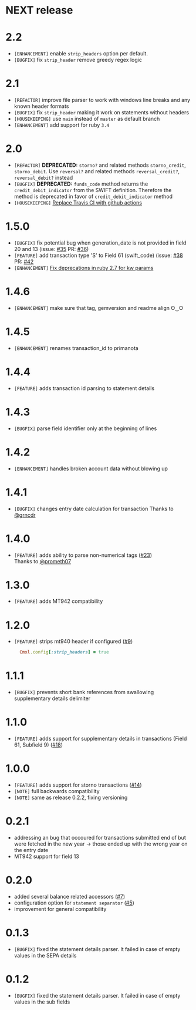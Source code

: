 # NEXT release

# 2.2
- `[ENHANCEMENT]` enable `strip_headers` option per default.
- `[BUGFIX]` fix `strip_header` remove greedy regex logic

# 2.1
- `[REFACTOR]` improve file parser to work with windows line breaks and any known header formats
- `[BUGFIX]` fix `strip_header` making it work on statements without headers
- `[HOUSEKEEPING]` use `main` instead of `master` as default branch
- `[ENHANCEMENT]` add support for ruby `3.4`

# 2.0
- `[REFACTOR]` **DEPRECATED:** `storno?` and related methods `storno_credit`, `storno_debit`. Use `reversal?` and related methods `reversal_credit?`, `reversal_debit?` instead
- `[BUGFIX]` **DEPRECATED:** `funds_code` method returns the `credit_debit_indicator` from the SWIFT definition. Therefore the method is deprecated in favor of `credit_debit_indicator` method
- `[HOUSEKEEPING]` [Replace Travis CI with github actions](https://github.com/railslove/cmxl/pull/57)

# 1.5.0

- `[BUGFIX]` fix potential bug when generation_date is not provided in field 20 and 13 (issue: [#35](https://github.com/railslove/cmxl/issues/35) PR: [#36](https://github.com/railslove/cmxl/pull/36))
- `[FEATURE]` add transaction type 'S' to Field 61 (swift_code) (issue: [#38](https://github.com/railslove/cmxl/issues/38) PR: [#42](https://github.com/railslove/cmxl/pull/42)
- `[ENHANCEMENT]` [Fix deprecations in ruby 2.7 for kw params](https://github.com/railslove/cmxl/commit/905cd50e5372da312a653c89e77727a14751b5ec)

# 1.4.6

- `[ENHANCEMENT]` make sure that tag, gemversion and readme align ʘ‿ʘ

# 1.4.5

- `[ENHANCEMENT]` renames transaction_id to primanota

# 1.4.4

- `[FEATURE]` adds transaction id parsing to statement details

# 1.4.3

- `[BUGFIX]` parse field identifier only at the beginning of lines

# 1.4.2

- `[ENHANCEMENT]` handles broken account data without blowing up

# 1.4.1

- `[BUGFIX]` changes entry date calculation for transaction
  Thanks to [@grncdr](https://github.com/grncdr)

# 1.4.0

- `[FEATURE]` adds ability to parse non-numerical tags ([#23](https://github.com/railslove/cmxl/issues/23)) \
  Thanks to [@prometh07](https://github.com/prometh07)

# 1.3.0

- `[FEATURE]` adds MT942 compatibility

# 1.2.0

- `[FEATURE]` strips mt940 header if configured ([#9](https://github.com/railslove/cmxl/issues/9))
  ```ruby
    Cmxl.config[:strip_headers] = true
  ```

# 1.1.1

- `[BUGFIX]` prevents short bank references from swallowing supplementary details delimiter

# 1.1.0

- `[FEATURE]` adds support for supplementary details in transactions (Field 61, Subfield 9) ([#18](https://github.com/railslove/cmxl/issues/18))

# 1.0.0

- `[FEATURE]` adds support for storno transactions ([#14](https://github.com/railslove/cmxl/issues/14))
- `[NOTE]` full backwards compatibility
- `[NOTE]` same as release 0.2.2, fixing versioning

# 0.2.1

- addressing an bug that occoured for transactions submitted end of
  but were fetched in the new year -> those ended up with the wrong year
  on the entry date
- MT942 support for field 13

# 0.2.0

- added several balance related accessors ([#7](https://github.com/railslove/cmxl/issues/7))
- configuration option for `statement separator` ([#5](https://github.com/railslove/cmxl/issues/5))
- improvement for general compatibility

# 0.1.3

- `[BUGFIX]` fixed the statement details parser. It failed in case of empty values in the SEPA details

# 0.1.2

- `[BUGFIX]` fixed the statement details parser. It failed in case of empty values in the sub fields
